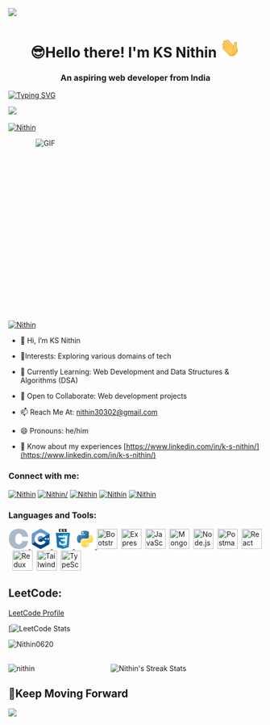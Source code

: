 <a href="https://www.youtube.com/watch?v=dQw4w9WgXcQ" align="center"><img src="https://user-images.githubusercontent.com/73097560/115834477-dbab4500-a447-11eb-908a-139a6edaec5c.gif"></a>
<h1 align="center">😎Hello there! I'm KS Nithin <img src="Hi.gif" width="40px" height="40px" style="max-width: 10%;"></h1>
<h3 align="center"> An aspiring web developer from India</h3>

[![Typing SVG](https://readme-typing-svg.herokuapp.com/?lines=Working+on+various+projects+...+;Fixing+bugs+..+;Lets+catch+up,+connect+with++me+on+Linkedin)](https://git.io/typing-svg)
<!-- <img align="right"  alt="GIF" src="https://user-images.githubusercontent.com/60257288/169688266-0dba71e8-949d-4bc6-a048-0059ef1f994b.jpg" width="420" height="300" />-->
 
![](https://komarev.com/ghpvc/?username=Nithin0620)

<p align="left"> <a href="https://github.com/ryo-ma/github-profile-trophy"><img src="https://github-profile-trophy.vercel.app/?username=Nithin0620" alt="Nithin" /></a> </p>

<img align="right"  alt="GIF" src="https://img.freepik.com/premium-photo/student-doing-coding-his-computer-setup_939033-14080.jpg" width="450" height="360" />

<p align="left"> <a href="https://www.linkedin.com/in/k-s-nithin/" target="blank"><img src="https://img.shields.io/badge/Connect%20With%20Me-008000" alt="Nithin" /></a> </p>

- 👋 Hi, I’m KS Nithin 

- 👀Interests: Exploring various domains of tech 

- 🌱 Currently Learning: Web Development and Data Structures & Algorithms (DSA) 

- 💞️ Open to Collaborate: Web development projects 

- 📫 Reach Me At: nithin30302@gmail.com 
  
- 😄 Pronouns: he/him

- 📄 Know about my experiences [https://www.linkedin.com/in/k-s-nithin/](https://www.linkedin.com/in/k-s-nithin/)

<h3 align="left">Connect with me:</h3>
<p align="left">
<a href="https://x.com/NITHIN_006" target="blank"><img align="center" src="https://raw.githubusercontent.com/rahuldkjain/github-profile-readme-generator/master/src/images/icons/Social/twitter.svg" alt="Nithin" height="30" width="40" /></a>
<a href="https://www.linkedin.com/in/k-s-nithin/" target="blank"><img align="center" src="https://raw.githubusercontent.com/rahuldkjain/github-profile-readme-generator/master/src/images/icons/Social/linked-in-alt.svg" alt="Nithin/" height="30" width="40" /></a>
<a href="https://www.instagram.com/_nithin_0620/" target="blank"><img align="center" src="https://raw.githubusercontent.com/rahuldkjain/github-profile-readme-generator/master/src/images/icons/Social/instagram.svg" alt="Nithin" height="30" width="40" /></a>
<a href="https://www.hackerrank.com/profile/nithin30302" target="blank"><img align="center" src="https://raw.githubusercontent.com/rahuldkjain/github-profile-readme-generator/master/src/images/icons/Social/hackerrank.svg" alt="Nithin" height="30" width="40" /></a>
<a href="https://leetcode.com/u/Nithin0620/" target="blank"><img align="center" src="https://raw.githubusercontent.com/rahuldkjain/github-profile-readme-generator/master/src/images/icons/Social/leet-code.svg" alt="Nithin" height="30" width="40" /></a>
</p>

<h3 align="left">Languages and Tools:</h3>
<p align="left">
  <a href="https://www.cprogramming.com/" target="_blank" rel="noreferrer"> 
    <img src="https://raw.githubusercontent.com/devicons/devicon/master/icons/c/c-original.svg" alt="C" width="40" height="40"/> 
  </a> 
  <a href="https://www.w3schools.com/cpp/" target="_blank" rel="noreferrer"> 
    <img src="https://raw.githubusercontent.com/devicons/devicon/master/icons/cplusplus/cplusplus-original.svg" alt="C++" width="40" height="40"/> 
  </a> 
  <a href="https://www.w3schools.com/css/" target="_blank" rel="noreferrer"> 
    <img src="https://raw.githubusercontent.com/devicons/devicon/master/icons/css3/css3-original-wordmark.svg" alt="CSS3" width="40" height="40"/> 
  </a>
  <a href="https://www.python.org" target="_blank" rel="noreferrer"> 
    <img src="https://raw.githubusercontent.com/devicons/devicon/master/icons/python/python-original.svg" alt="Python" width="40" height="40"/> 
  </a> 
  <img src="https://cdn.jsdelivr.net/gh/devicons/devicon/icons/bootstrap/bootstrap-original.svg" title="Bootstrap" width="40" height="40"/>&nbsp;
  <img src="https://cdn.jsdelivr.net/gh/devicons/devicon/icons/express/express-original.svg" title="Express" width="40" height="40"/>&nbsp;
  <img src="https://cdn.jsdelivr.net/gh/devicons/devicon/icons/javascript/javascript-original.svg" title="JavaScript" width="40" height="40"/>&nbsp;
  <img src="https://cdn.jsdelivr.net/gh/devicons/devicon/icons/mongodb/mongodb-original.svg" title="MongoDB" width="40" height="40"/>&nbsp;
  <img src="https://cdn.jsdelivr.net/gh/devicons/devicon/icons/nodejs/nodejs-original.svg" title="Node.js" width="40" height="40"/>&nbsp;
  <img src="https://cdn.jsdelivr.net/gh/devicons/devicon/icons/postman/postman-original.svg" title="Postman" width="40" height="40"/>&nbsp;
  <img src="https://cdn.jsdelivr.net/gh/devicons/devicon/icons/react/react-original.svg" title="React" width="40" height="40"/>&nbsp;
  <img src="https://cdn.jsdelivr.net/gh/devicons/devicon/icons/redux/redux-original.svg" title="Redux" width="40" height="40"/>&nbsp;
  <img src="https://cdn.jsdelivr.net/gh/devicons/devicon/icons/tailwindcss/tailwindcss-original.svg" title="Tailwind CSS" width="40" height="40"/>&nbsp;
  <img src="https://cdn.jsdelivr.net/gh/devicons/devicon/icons/typescript/typescript-original.svg" title="TypeScript" width="40" height="40"/>&nbsp;
</p>

## LeetCode:
[LeetCode Profile](https://leetcode.com/u/Nithin0620/)  

 [![LeetCode Stats](https://leetcard.jacoblin.cool/Nithin0620?theme=unicorn&font=Nova%20Flat&ext=activity)

<p><img align="left" src="https://github-readme-stats.vercel.app/api/top-langs?username=Nithin0620&show_icons=true&locale=en&layout=compact&theme=dark" alt="Nithin0620" /></p>
<br><br>

<p><img align="left" src="https://github-readme-stats.vercel.app/api?username=Nithin0620&show_icons=true&theme=transparent" alt="nithin" /></p>

<p align="center">
  <img src="https://github-readme-streak-stats.herokuapp.com/?user=Nithin0620" alt="Nithin's Streak Stats" />
</p>

## 🚀Keep Moving Forward
<img src="https://user-images.githubusercontent.com/74038190/236544207-c4f427b3-be04-4cfe-a3d2-2eabb0d2de73.gif" width="400">
<!-- ======================= comments below ==================================================================================================-->
<!--  ## 🛠 &nbsp;Languages and Tools
 <p align="left>
<img src="https://raw.githubusercontent.com/devicons/devicon/master/icons/bootstrap/bootstrap-plain-wordmark.svg" alt="bootstrap" width="40" height="40"/> 
<img src="https://raw.githubusercontent.com/devicons/devicon/master/icons/cplusplus/cplusplus-original.svg" alt="cplusplus" width="40" height="40"/>
<img src="https://raw.githubusercontent.com/devicons/devicon/master/icons/css3/css3-original-wordmark.svg" alt="css3" width="40" height="40"/> 
<img src="https://www.vectorlogo.zone/logos/dartlang/dartlang-icon.svg" alt="dart" width="40" height="40"/>
<img src="https://www.vectorlogo.zone/logos/figma/figma-icon.svg" alt="figma" width="40" height="40"/> 
<img src="https://www.vectorlogo.zone/logos/flutterio/flutterio-icon.svg" alt="flutter" width="40" height="40"/>
<img src="https://raw.githubusercontent.com/devicons/devicon/master/icons/html5/html5-original-wordmark.svg" alt="html5" width="40" height="40"/>
</p>
  -->
<!-- <details>	
  <summary><b>⚡GitHub Analytics</b></summary>

 <p>
